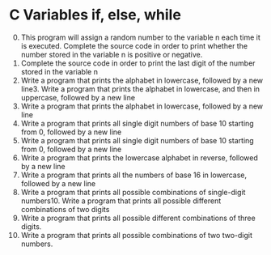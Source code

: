 # C Variables if, else, while

0. This program will assign a random number to the variable n each time it is executed. Complete the source code in order to print whether the number stored in the variable n is positive or negative.
1. Complete the source code in order to print the last digit of the number stored in the variable n
2. Write a program that prints the alphabet in lowercase, followed by a new line3. Write a program that prints the alphabet in lowercase, and then in uppercase, followed by a new line
4. Write a program that prints the alphabet in lowercase, followed by a new line
5. Write a program that prints all single digit numbers of base 10 starting from 0, followed by a new line
6. Write a program that prints all single digit numbers of base 10 starting from 0, followed by a new line
7. Write a program that prints the lowercase alphabet in reverse, followed by a new line
8. Write a program that prints all the numbers of base 16 in lowercase, followed by a new line
9. Write a program that prints all possible combinations of single-digit numbers10. Write a program that prints all possible different combinations of two digits
11. Write a program that prints all possible different combinations of three digits.
12. Write a program that prints all possible combinations of two two-digit numbers.
